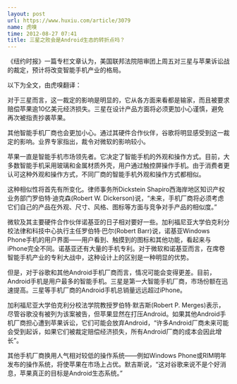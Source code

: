 ```yaml
---
layout: post
url: https://www.huxiu.com/article/3079
name: 虎嗅
time: 2012-08-27 07:41
title: 三星之败会是Android生态的转折点吗？
---
```

《纽约时报》一篇专栏文章认为，美国联邦法院陪审团上周五对三星与苹果诉讼战的裁定，预计将改变智能手机产业的格局。

以下为全文，由虎嗅翻译：

对于三星而言，这一裁定的影响是明显的，它从各方面来看都是输家，而且被要求赔偿苹果逾10亿美元经济损失。三星在设计产品方面将必须更加小心谨慎，避免再次被指责抄袭苹果。

其他智能手机厂商也会更加小心。通过其硬件合作伙伴，谷歌将明显感受到这一裁定的影响。业界专家指出，裁令对微软的影响较小。

苹果一直是智能手机市场领先者。它决定了智能手机的外观和操作方式。目前，大多数智能手机采用玻璃和金属材质外壳，用户通过触控屏操作手机。由于消费者更认可这种外观和操作方式，不同厂商的智能手机外观和操作方式都相似。

这种相似性将首先有所变化。律师事务所Dickstein Shapiro西海岸地区知识产权业务部门罗伯特·迪克森(Robert W. Dickerson)说，“未来，手机厂商将必须考虑它们自己的产品在外观、尺寸、风格、图标等方面与竞争对手产品的相似度。”

微软及其主要硬件合作伙伴诺基亚的日子相对要好一些。加利福尼亚大学伯克利分校法律和科技中心执行主任罗伯特·巴尔(Robert Barr)说，诺基亚Windows Phone手机的用户界面——用户看到、触摸到的图标和其他功能，看起来与iPhone完全不同。诺基亚还有大量的手机专利。对于微软和诺基亚而言，在席卷智能手机产业的专利大战中，这种设计上的区别是一种明显的优势。

但是，对于谷歌和其他Android手机厂商而言，情况可能会变得更差。目前，Android手机是用户最多的智能手机。三星是第一大智能手机厂商，市场份额在迅速提高。三星等手机厂商的Android手机总销量远远超过iPhone。

加利福尼亚大学伯克利分校法学院教授罗伯特·默吉斯(Robert P. Merges)表示，尽管谷歌没有被列为该案被告，但苹果显然在打压Android。如果其他Android手机厂商担心遭到苹果诉讼，它们可能会放弃Android，“许多Android厂商未来可能会受到起诉，如果它们被裁定赔偿经济损失，所有Android厂商的成本会因此增长”。

其他手机厂商换用人气相对较低的操作系统——例如Windows Phone或RIM明年发布的操作系统，将使苹果在市场上占优。默吉斯说，“这对谷歌来说不是个好消息，苹果真正的目标是Android生态系统。”

